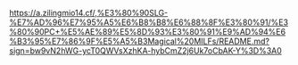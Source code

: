 https://a.zilingmio14.cf/,%E3%80%90SLG-%E7%AD%96%E7%95%A5%E6%B8%B8%E6%88%8F%E3%80%91/%E3%80%90PC+%E5%AE%89%E5%8D%93%E3%80%91%E9%AD%94%E6%B3%95%E7%86%9F%E5%A5%B3Magical%20MILFs/README.md?sign=bw9vN2hWG-ycT0QWVsXzhKA-hybCmZ2j6Uk7oCbAK-Y%3D%3A0